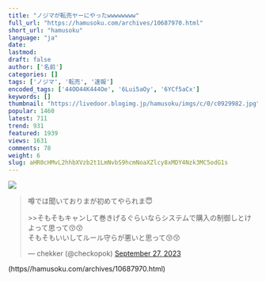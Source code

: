 ```yaml
---
title: "ノジマが転売ヤーにやったwwwwwwww"
full_url: "https://hamusoku.com/archives/10687970.html"
short_url: "hamusoku"
language: "ja"
date: 
lastmod: 
draft: false
author: ['名前']
categories: []
tags: ['ノジマ', '転売', '速報']
encoded_tags: ['44OO44K444Oe', '6Lui5aOy', '6YCf5aCx']
keywords: []
thumbnail: "https://livedoor.blogimg.jp/hamusoku/imgs/c/0/c0929982.jpg"
popular: 1460
latest: 711
trend: 931
featured: 1939
views: 1631
comments: 78
weight: 6
slug: aHR0cHMvL2hhbXVzb2t1LmNvbS9hcmNoaXZlcy8xMDY4Nzk3MC5odG1s
---
```


![](https://livedoor.blogimg.jp/hamusoku/imgs/c/0/c0929982.jpg)

<blockquote class='twitter-tweet'><p></p><p>噂では聞いておりまが初めてやられま😇</p><p lang='ja' dir='ltr'>>>そもそもキャンして巻きげるぐらいならシステムで購入の制御しとけよって思って😚😚<br>そもそもいいしてルール守らが悪いと思って😚😚</p>— chekker (@checkopok) <a href='https//twitter.com/checkopok/status/1707064256498426162?ref_src=twsrc%5Etfw'>September 27, 2023</a></blockquote> 

(https//hamusoku.com/archives/10687970.html)

